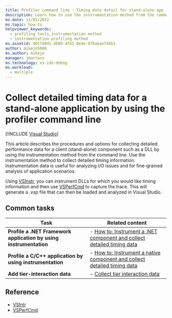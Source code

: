 ```yaml
---
title: Profiler command line - Timing data detail for stand-alone app
description: Learn how to use the instrumentation method from the command line to collect detailed performance data for a stand-alone component.
ms.date: 11/01/2022
ms.topic: how-to
helpviewer_keywords: 
  - profiling tools,instrumentation method
  - instrumentation profiling method
ms.assetid: 4017d9d1-d609-4f41-8e4e-976abae746b3
author: mikejo5000
ms.author: mikejo
manager: jmartens
ms.technology: vs-ide-debug
ms.workload: 
  - multiple
---
```

# Collect detailed timing data for a stand-alone application by using the profiler command line

 [!INCLUDE [Visual Studio](~/includes/applies-to-version/vs-windows-only.md)]

This article describes the procedures and options for collecting detailed performance data for a client (stand-alone) component such as a DLL by using the instrumentation method from the command line. Use the instrumentation method to collect detailed timing information. Instrumentation data is useful for analyzing I/O issues and for fine-grained analysis of application scenarios.

Using [VSInstr](../profiling/vsinstr.md), you can instrument DLLs for which you would like timing information and then use [VSPerfCmd](../profiling/vsperfcmd.md) to capture the trace. This will generate a *.vsp* file that can then be loaded and analyzed in Visual Studio.

## Common tasks

|Task|Related content|
|----------|---------------------|
|**Profile a .NET Framework application by using instrumentation**|-   [How to: Instrument a .NET component and collect detailed timing data](../profiling/instrument-dotnet-framework-component-and-collect-timing-data.md)|
|**Profile a C/C++ application by using instrumentation**|-   [How to: Instrument a native component and collect detailed timing data](../profiling/instrument-native-component-and-collect-timing-data.md)|
|**Add tier-interaction data**|-   [Collect tier interaction data](../profiling/adding-tier-interaction-data-from-the-command-line.md)|

## Reference

- [VSIntr](../profiling/vsinstr.md)
- [VSPerfCmd](../profiling/vsperfcmd.md)

